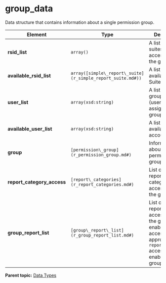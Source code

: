 # group\_data

Data structure that contains information about a single permission group.

|Element|Type|Description|
|-------|----|-----------|
|**rsid\_list** |`array()` | A list of report suites accessible by the group. |
|**available\_rsid\_list** |`array([simple\_report\_suite](r_simple_report_suite.md#))` | A list of all available Report Suites. |
|**user\_list** |`array(xsd:string)` | A list of all group members \(user accounts assigned to the group\). |
|**available\_user\_list** |`array(xsd:string)` | A list of all available user accounts. |
|**group** |`[permission\_group](r_permission_group.md#)` | Information about the permission group. |
|**report\_category\_access** |`[report\_categories](r_report_categories.md#)` | List of the report categories accessible by the group. |
|**group\_report\_list** |`[group\_report\_list](r_group_report_list.md#)` | List of individual report IDs accessible by the group. To enable report access, the appropriate `report_category` access must be enabled for the group. |

**Parent topic:** [Data Types](../data_types/c_datatypes.md)


